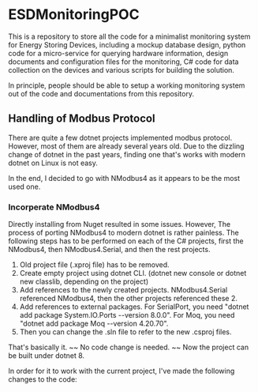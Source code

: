 # ESDMonitoringPOC
This is a repository to store all the code for a minimalist monitoring system for Energy Storing Devices, including a mockup database design, python code for a micro-service for querying hardware information, design documents and configuration files for the monitoring, C# code for data collection on the devices and various scripts for building the solution.

In principle, people should be able to setup a working monitoring system out of the code and documentations from this repository.

## Handling of Modbus Protocol
There are quite a few dotnet projects implemented modbus protocol. However, most of them are already several years old. Due to the dizzling change of dotnet in the past years, finding one that's works with modern dotnet on Linux is not easy.

In the end, I decided to go with NModbus4 as it appears to be the most used one.

### Incorperate NModbus4

Directly installing from Nuget resulted in some issues. However, The process of porting NModbus4 to modern dotnet is rather painless.
The following steps has to be performed on each of the C# projects, first the NModbus4, then NModbus4.Serial, and then the rest projects.
1. Old project file (.xproj file) has to be removed.
2. Create empty project using dotnet CLI. (dotnet new console or dotnet new classlib, depending on the project)
3. Add references to the newly created projects. NModbus4.Serial referenced NModbus4, then the other projects referenced these 2.
4. Add references to external packages.
    For SerialPort, you need "dotnet add package System.IO.Ports --version 8.0.0".
    For Moq, you need "dotnet add package Moq --version 4.20.70".
5. Then you can change the .sln file to refer to the new .csproj files.

That's basically it. ~~ No code change is needed. ~~ Now the project can be built under dotnet 8.

In order for it to work with the current project, I've made the following changes to the code:

